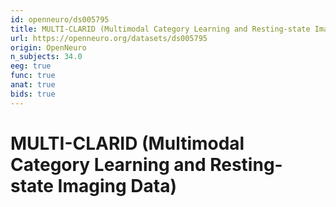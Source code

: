 ```yaml
---
id: openneuro/ds005795
title: MULTI-CLARID (Multimodal Category Learning and Resting-state Imaging Data)
url: https://openneuro.org/datasets/ds005795
origin: OpenNeuro
n_subjects: 34.0
eeg: true
func: true
anat: true
bids: true
---
```


# MULTI-CLARID (Multimodal Category Learning and Resting-state Imaging Data)
